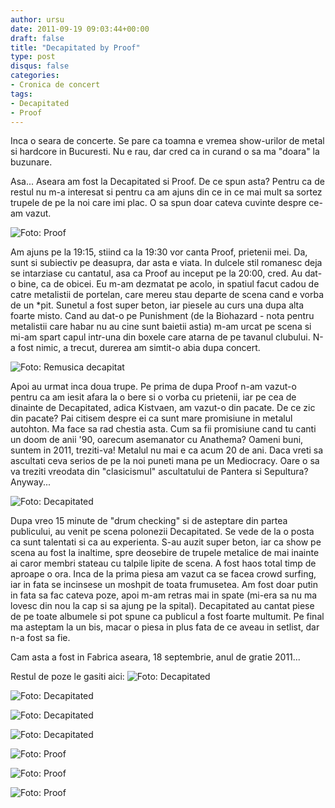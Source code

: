 ```yaml
---
author: ursu
date: 2011-09-19 09:03:44+00:00
draft: false
title: "Decapitated by Proof"
type: post
disqus: false
categories:
- Cronica de concert
tags:
- Decapitated
- Proof
---
```

Inca o seara de concerte. Se pare ca toamna e vremea show-urilor de metal si hardcore in Bucuresti. Nu e rau, dar cred ca in curand o sa ma "doara" la buzunare.

Asa... Aseara am fost la Decapitated si Proof. De ce spun asta? Pentru ca de restul nu m-a interesat si pentru ca am ajuns din ce in ce mai mult sa sortez trupele de pe la noi care imi plac. O sa spun doar cateva cuvinte despre ce-am vazut.

![Foto: Proof](/img/proof_6162175134_o.jpg)


Am ajuns pe la 19:15, stiind ca la 19:30 vor canta Proof, prietenii mei. Da, sunt si subiectiv pe deasupra, dar asta e viata. In dulcele stil romanesc deja se intarziase cu cantatul, asa ca Proof au inceput pe la 20:00, cred. Au dat-o bine, ca de obicei.
Eu m-am dezmatat pe acolo, in spatiul facut cadou de catre metalistii de portelan, care mereu stau departe de scena cand e vorba de un *pit. Sunetul a fost super beton, iar piesele au curs una dupa alta foarte misto. Cand au dat-o pe Punishment (de la Biohazard - nota pentru metalistii care habar nu au cine sunt baietii astia) m-am urcat pe scena si mi-am spart capul intr-una din boxele care atarna de pe tavanul clubului. N-a fost nimic, a trecut, durerea am simtit-o abia dupa concert.

![Foto: Remusica decapitat](/img/remusica-decapitat_6162178898_o.jpg)


Apoi au urmat inca doua trupe. Pe prima de dupa Proof n-am vazut-o pentru ca am iesit afara la o bere si o vorba cu prietenii, iar pe cea de dinainte de Decapitated, adica Kistvaen, am vazut-o din pacate. De ce zic din pacate? Pai citisem despre ei ca sunt mare promisiune in metalul autohton. Ma face sa rad chestia asta. Cum sa fii promisiune cand tu canti un doom de anii '90, oarecum asemanator cu Anathema? Oameni buni, suntem in 2011, treziti-va! Metalul nu mai e ca acum 20 de ani. Daca vreti sa ascultati ceva serios de pe la noi puneti mana pe un Mediocracy. Oare o sa va treziti vreodata din "clasicismul" ascultatului de Pantera si Sepultura? Anyway...

![Foto: Decapitated](/img/decapitated_6162187440_o.jpg)


Dupa vreo 15 minute de "drum checking" si de asteptare din partea publicului, au venit pe scena polonezii Decapitated. Se vede de la o posta ca sunt talentati si ca au experienta. S-au auzit super beton, iar ca show pe scena au fost la inaltime, spre deosebire de trupele metalice de mai inainte ai caror membri stateau cu talpile lipite de scena. A fost haos total timp de aproape o ora. Inca de la prima piesa am vazut ca se facea crowd surfing, iar in fata se incinsese un moshpit de toata frumusetea. Am fost doar putin in fata sa fac cateva poze, apoi m-am retras mai in spate (mi-era sa nu ma lovesc din nou la cap si sa ajung pe la spital). Decapitated au cantat piese de pe toate albumele si pot spune ca publicul a fost foarte multumit. Pe final ma asteptam la un bis, macar o piesa in plus fata de ce aveau in setlist, dar n-a fost sa fie.

Cam asta a fost in Fabrica aseara, 18 septembrie, anul de gratie 2011...

Restul de poze le gasiti aici:
![Foto: Decapitated](/img/decapitated_6161652459_o.jpg)

![Foto: Decapitated](/img/decapitated_6162186438_o.jpg)

![Foto: Decapitated](/img/decapitated_6162186904_o.jpg)

![Foto: Decapitated](/img/decapitated_6162179350_o.jpg)

![Foto: Proof](/img/proof_6162179100_o.jpg)

![Foto: Proof](/img/proof_6162175290_o.jpg)

![Foto: Proof](/img/proof_6162175040_o.jpg)

